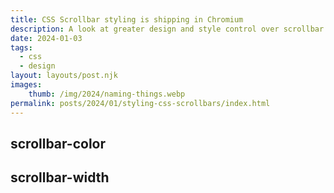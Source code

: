 ```yaml
---
title: CSS Scrollbar styling is shipping in Chromium
description: A look at greater design and style control over scrollbar UI
date: 2024-01-03
tags:
  - css
  - design
layout: layouts/post.njk
images:
    thumb: /img/2024/naming-things.webp
permalink: posts/2024/01/styling-css-scrollbars/index.html
---
```



## scrollbar-color


## scrollbar-width